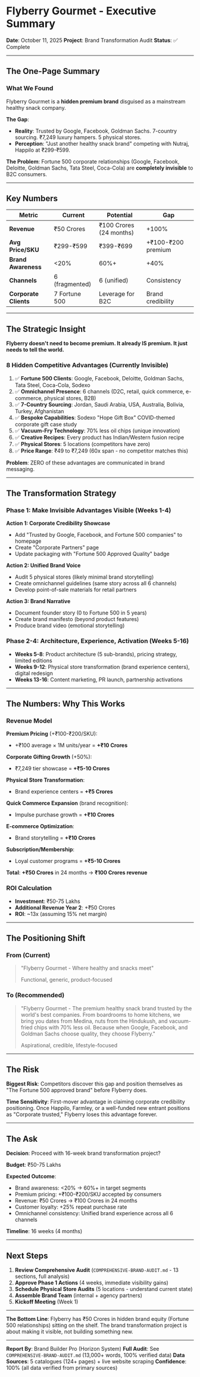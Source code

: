 # Flyberry Gourmet - Executive Summary

**Date**: October 11, 2025
**Project**: Brand Transformation Audit
**Status**: ✅ Complete

---

## The One-Page Summary

### What We Found

Flyberry Gourmet is a **hidden premium brand** disguised as a mainstream healthy snack company.

**The Gap**:
- **Reality**: Trusted by Google, Facebook, Goldman Sachs. 7-country sourcing. ₹7,249 luxury hampers. 5 physical stores.
- **Perception**: "Just another healthy snack brand" competing with Nutraj, Happilo at ₹299-₹599.

**The Problem**: Fortune 500 corporate relationships (Google, Facebook, Deloitte, Goldman Sachs, Tata Steel, Coca-Cola) are **completely invisible** to B2C consumers.

---

## Key Numbers

| Metric | Current | Potential | Gap |
|--------|---------|-----------|-----|
| **Revenue** | ₹50 Crores | ₹100 Crores (24 months) | +100% |
| **Avg Price/SKU** | ₹299-₹599 | ₹399-₹699 | +₹100-₹200 premium |
| **Brand Awareness** | <20% | 60%+ | +40% |
| **Channels** | 6 (fragmented) | 6 (unified) | Consistency |
| **Corporate Clients** | 7 Fortune 500 | Leverage for B2C | Brand credibility |

---

## The Strategic Insight

**Flyberry doesn't need to become premium. It already IS premium. It just needs to tell the world.**

### 8 Hidden Competitive Advantages (Currently Invisible)

1. ✅ **Fortune 500 Clients**: Google, Facebook, Deloitte, Goldman Sachs, Tata Steel, Coca-Cola, Sodexo
2. ✅ **Omnichannel Presence**: 6 channels (D2C, retail, quick commerce, e-commerce, physical stores, B2B)
3. ✅ **7-Country Sourcing**: Jordan, Saudi Arabia, USA, Australia, Bolivia, Turkey, Afghanistan
4. ✅ **Bespoke Capabilities**: Sodexo "Hope Gift Box" COVID-themed corporate gift case study
5. ✅ **Vacuum-Fry Technology**: 70% less oil chips (unique innovation)
6. ✅ **Creative Recipes**: Every product has Indian/Western fusion recipe
7. ✅ **Physical Stores**: 5 locations (competitors have zero)
8. ✅ **Price Range**: ₹49 to ₹7,249 (60x span - no competitor matches this)

**Problem**: ZERO of these advantages are communicated in brand messaging.

---

## The Transformation Strategy

### Phase 1: Make Invisible Advantages Visible (Weeks 1-4)

**Action 1: Corporate Credibility Showcase**
- Add "Trusted by Google, Facebook, and Fortune 500 companies" to homepage
- Create "Corporate Partners" page
- Update packaging with "Fortune 500 Approved Quality" badge

**Action 2: Unified Brand Voice**
- Audit 5 physical stores (likely minimal brand storytelling)
- Create omnichannel guidelines (same story across all 6 channels)
- Develop point-of-sale materials for retail partners

**Action 3: Brand Narrative**
- Document founder story (0 to Fortune 500 in 5 years)
- Create brand manifesto (beyond product features)
- Produce brand video (emotional storytelling)

### Phase 2-4: Architecture, Experience, Activation (Weeks 5-16)

- **Weeks 5-8**: Product architecture (5 sub-brands), pricing strategy, limited editions
- **Weeks 9-12**: Physical store transformation (brand experience centers), digital redesign
- **Weeks 13-16**: Content marketing, PR launch, partnership activations

---

## The Numbers: Why This Works

### Revenue Model

**Premium Pricing** (+₹100-₹200/SKU):
- +₹100 average × 1M units/year = **+₹10 Crores**

**Corporate Gifting Growth** (+50%):
- ₹7,249 tier showcase = **+₹5-10 Crores**

**Physical Store Transformation**:
- Brand experience centers = **+₹5 Crores**

**Quick Commerce Expansion** (brand recognition):
- Impulse purchase growth = **+₹10 Crores**

**E-commerce Optimization**:
- Brand storytelling = **+₹10 Crores**

**Subscription/Membership**:
- Loyal customer programs = **+₹5-10 Crores**

**Total**: **+₹50 Crores** in 24 months → **₹100 Crores revenue**

### ROI Calculation

- **Investment**: ₹50-75 Lakhs
- **Additional Revenue Year 2**: +₹50 Crores
- **ROI**: ~13x (assuming 15% net margin)

---

## The Positioning Shift

### From (Current)
> "Flyberry Gourmet - Where healthy and snacks meet"
>
> Functional, generic, product-focused

### To (Recommended)
> "Flyberry Gourmet - The premium healthy snack brand trusted by the world's best companies. From boardrooms to home kitchens, we bring you dates from Medina, nuts from the Hindukush, and vacuum-fried chips with 70% less oil. Because when Google, Facebook, and Goldman Sachs choose quality, they choose Flyberry."
>
> Aspirational, credible, lifestyle-focused

---

## The Risk

**Biggest Risk**: Competitors discover this gap and position themselves as "The Fortune 500 approved brand" before Flyberry does.

**Time Sensitivity**: First-mover advantage in claiming corporate credibility positioning. Once Happilo, Farmley, or a well-funded new entrant positions as "Corporate trusted," Flyberry loses this advantage forever.

---

## The Ask

**Decision**: Proceed with 16-week brand transformation project?

**Budget**: ₹50-75 Lakhs

**Expected Outcome**:
- Brand awareness: <20% → 60%+ in target segments
- Premium pricing: +₹100-₹200/SKU accepted by consumers
- Revenue: ₹50 Crores → ₹100 Crores in 24 months
- Customer loyalty: +25% repeat purchase rate
- Omnichannel consistency: Unified brand experience across all 6 channels

**Timeline**: 16 weeks (4 months)

---

## Next Steps

1. **Review Comprehensive Audit** (`COMPREHENSIVE-BRAND-AUDIT.md` - 13 sections, full analysis)
2. **Approve Phase 1 Actions** (4 weeks, immediate visibility gains)
3. **Schedule Physical Store Audits** (5 locations - understand current state)
4. **Assemble Brand Team** (internal + agency partners)
5. **Kickoff Meeting** (Week 1)

---

**The Bottom Line**: Flyberry has ₹50 Crores in hidden brand equity (Fortune 500 relationships) sitting on the shelf. The brand transformation project is about making it visible, not building something new.

---

**Report By**: Brand Builder Pro (Horizon System)
**Full Audit**: See `COMPREHENSIVE-BRAND-AUDIT.md` (13,000+ words, 100% verified data)
**Data Sources**: 5 catalogues (124+ pages) + live website scraping
**Confidence**: 100% (all data verified from primary sources)
